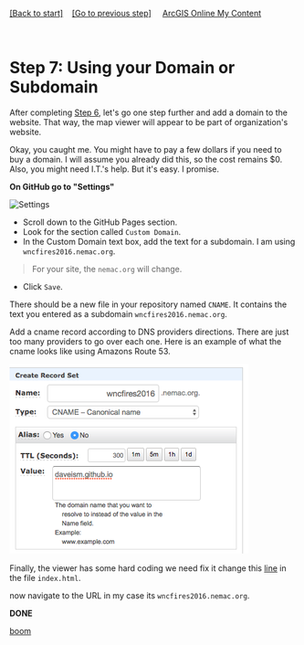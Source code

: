 [[Back to start]](github.md)&nbsp;&nbsp;&nbsp;&nbsp;[[Go to previous step]](GitHub_step6.md)
&nbsp;&nbsp;&nbsp;&nbsp;[ArcGIS Online My Content](http://www.arcgis.com/home/content.html)

&nbsp;

# Step 7: Using your Domain or Subdomain

After completing [Step 6](GitHub_step6.md), let's go one step further and add a domain to the website. That way, the map viewer will appear to be part of organization's website.


Okay, you caught me. You might have to pay a few dollars if you need to buy a domain. I will assume you already did this, so the cost remains $0. Also, you might need I.T.'s help. But it's easy. I promise.


**On GitHub go to "Settings"**

![Settings](https://docs.google.com/uc?id=0BykF_bN9fsvIU0hBWE52ZTBjWUE)

- Scroll down to the GitHub Pages section.
- Look for the section called `Custom Domain`.
- In the Custom Domain text box, add the text for a subdomain. I am using `wncfires2016.nemac.org`.
> For your site, the `nemac.org` will change.

- Click `Save`.


There should be a new file in your repository named `CNAME`.  It contains the text you entered as a subdomain `wncfires2016.nemac.org`.

Add a cname record according to DNS providers directions.  There are just too many providers to go over each one.  Here is an example of what the cname looks like using Amazons Route 53.

![rename](dns.png)

Finally, the viewer has some hard coding we need fix it change this [line](https://gist.github.com/daveism/d9d2cf2d34c5ee9b540ec5ca8abf4dab/revisions?diff=split) in the file `index.html`.

now navigate to the URL in my case its `wncfires2016.nemac.org`.

**DONE** 

[boom](boom.md)
